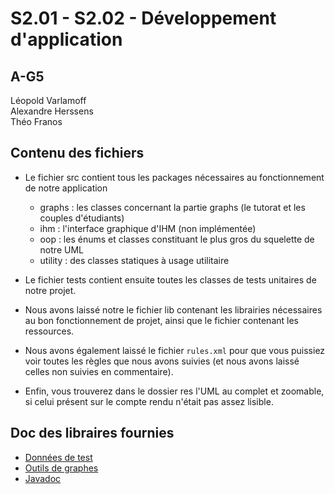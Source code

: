 # S2.01 - S2.02 - Développement d'application

## A-G5

Léopold Varlamoff  
Alexandre Herssens  
Théo Franos  

## Contenu des fichiers

- Le fichier src contient tous les packages nécessaires au fonctionnement de notre application
  - graphs : les classes concernant la partie graphs (le tutorat et les couples d'étudiants)
  - ihm : l'interface graphique d'IHM (non implémentée)
  - oop : les énums et classes constituant le plus gros du squelette de notre UML
  - utility : des classes statiques à usage utilitaire

- Le fichier tests contient ensuite toutes les classes de tests unitaires de notre projet.

- Nous avons laissé notre le fichier lib contenant les librairies nécessaires au bon fonctionnement de projet, ainsi que le fichier contenant les ressources.

- Nous avons également laissé le fichier `rules.xml` pour que vous puissiez voir toutes les règles que nous avons suivies (et nous avons laissé celles non suivies en commentaire).

- Enfin, vous trouverez dans le dossier res l'UML au complet et zoomable, si celui présent sur le compte rendu n'était pas assez lisible.

## Doc des libraires fournies

- [Données de test](https://moodle.univ-lille.fr/pluginfile.php/2449761/mod_resource/content/2/doc/fr/ulille/but/sae2_02/donnees/DonneesPourTester.html)
- [Outils de graphes](https://moodle.univ-lille.fr/pluginfile.php/2449761/mod_resource/content/2/doc/fr/ulille/but/sae2_02/graphes/package-summary.html)
- [Javadoc](https://docs.oracle.com/javase/8/docs/api/index.html)
